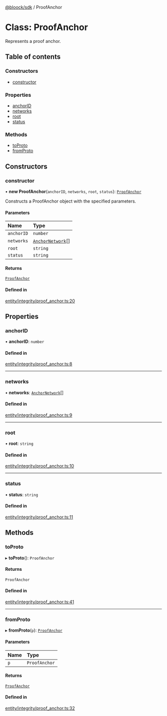[@bloock/sdk](../index.md) / ProofAnchor

# Class: ProofAnchor

Represents a proof anchor.

## Table of contents

### Constructors

- [constructor](ProofAnchor.md#constructor)

### Properties

- [anchorID](ProofAnchor.md#anchorid)
- [networks](ProofAnchor.md#networks)
- [root](ProofAnchor.md#root)
- [status](ProofAnchor.md#status)

### Methods

- [toProto](ProofAnchor.md#toproto)
- [fromProto](ProofAnchor.md#fromproto)

## Constructors

### constructor

• **new ProofAnchor**(`anchorID`, `networks`, `root`, `status`): [`ProofAnchor`](ProofAnchor.md)

Constructs a ProofAnchor object with the specified parameters.

#### Parameters

| Name | Type |
| :------ | :------ |
| `anchorID` | `number` |
| `networks` | [`AnchorNetwork`](AnchorNetwork.md)[] |
| `root` | `string` |
| `status` | `string` |

#### Returns

[`ProofAnchor`](ProofAnchor.md)

#### Defined in

[entity/integrity/proof_anchor.ts:20](https://github.com/bloock/bloock-sdk/blob/61770ea/languages/js/src/entity/integrity/proof_anchor.ts#L20)

## Properties

### anchorID

• **anchorID**: `number`

#### Defined in

[entity/integrity/proof_anchor.ts:8](https://github.com/bloock/bloock-sdk/blob/61770ea/languages/js/src/entity/integrity/proof_anchor.ts#L8)

___

### networks

• **networks**: [`AnchorNetwork`](AnchorNetwork.md)[]

#### Defined in

[entity/integrity/proof_anchor.ts:9](https://github.com/bloock/bloock-sdk/blob/61770ea/languages/js/src/entity/integrity/proof_anchor.ts#L9)

___

### root

• **root**: `string`

#### Defined in

[entity/integrity/proof_anchor.ts:10](https://github.com/bloock/bloock-sdk/blob/61770ea/languages/js/src/entity/integrity/proof_anchor.ts#L10)

___

### status

• **status**: `string`

#### Defined in

[entity/integrity/proof_anchor.ts:11](https://github.com/bloock/bloock-sdk/blob/61770ea/languages/js/src/entity/integrity/proof_anchor.ts#L11)

## Methods

### toProto

▸ **toProto**(): `ProofAnchor`

#### Returns

`ProofAnchor`

#### Defined in

[entity/integrity/proof_anchor.ts:41](https://github.com/bloock/bloock-sdk/blob/61770ea/languages/js/src/entity/integrity/proof_anchor.ts#L41)

___

### fromProto

▸ **fromProto**(`p`): [`ProofAnchor`](ProofAnchor.md)

#### Parameters

| Name | Type |
| :------ | :------ |
| `p` | `ProofAnchor` |

#### Returns

[`ProofAnchor`](ProofAnchor.md)

#### Defined in

[entity/integrity/proof_anchor.ts:32](https://github.com/bloock/bloock-sdk/blob/61770ea/languages/js/src/entity/integrity/proof_anchor.ts#L32)
